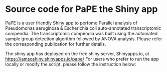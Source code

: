 # Source code for PaPE the Shiny app
PaPE is a user friendly Shiny app to perfome Parallel analysis of Pseudomonas aeruginosa & Escherichia coli auto-annotated 
transcriptomic compendia. The transcriptomic compendia was built using the automated sample group detection algorithm followed by ANOVA
analysis. Please refer the corresponding publication for further details.

The shiny app has deployed on the free shiny server, Shinyapps.io, at https://iamsoshiny.shinyapps.io/pape/ 
For users who prefer to run the app locally or modify the script, please follow the instruction below:
